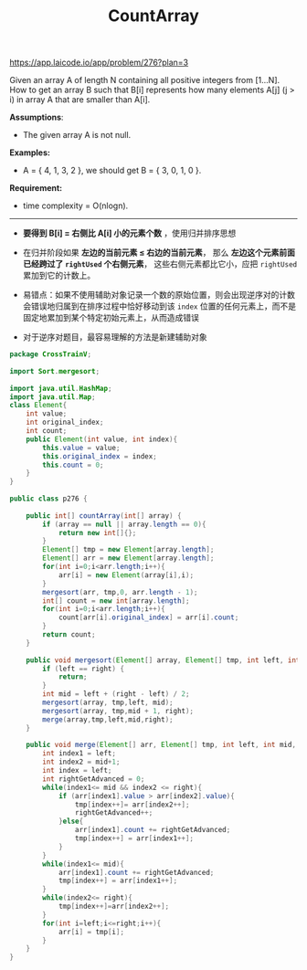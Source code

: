 ﻿---
layout: default
title: CountArray
narrow: true
---
https://app.laicode.io/app/problem/276?plan=3

Given an array A of length N containing all positive integers from [1...N]. How to get an array B such that B[i] represents how many elements A[j] (j > i) in array A that are smaller than A[i].

**Assumptions**:

- The given array A is not null.

**Examples:**

- A = { 4, 1, 3, 2 }, we should get B = { 3, 0, 1, 0 }.

**Requirement:**

- time complexity = O(nlogn).
***
- **要得到 B[i] = 右侧比 A[i] 小的元素个数**  ，使用归并排序思想
- 在归并阶段如果 **左边的当前元素 ≤ 右边的当前元素**，  那么 **左边这个元素前面已经跨过了 `rightUsed` 个右侧元素**，  这些右侧元素都比它小，应把 `rightUsed` 累加到它的计数上。

- 易错点：如果不使用辅助对象记录一个数的原始位置，则会出现逆序对的计数会错误地归属到在排序过程中恰好移动到该 `index` 位置的任何元素上，而不是固定地累加到某个特定初始元素上，从而造成错误
- 对于逆序对题目，最容易理解的方法是新建辅助对象

```java
package CrossTrainV;  
  
import Sort.mergesort;  
  
import java.util.HashMap;  
import java.util.Map;  
class Element{  
    int value;  
    int original_index;  
    int count;  
    public Element(int value, int index){  
        this.value = value;  
        this.original_index = index;  
        this.count = 0;  
    }  
}  
  
public class p276 {  
  
    public int[] countArray(int[] array) {  
        if (array == null || array.length == 0){  
            return new int[]{};  
        }  
        Element[] tmp = new Element[array.length];  
        Element[] arr = new Element[array.length];  
        for(int i=0;i<arr.length;i++){  
            arr[i] = new Element(array[i],i);  
        }  
        mergesort(arr, tmp,0, arr.length - 1);  
        int[] count = new int[array.length];  
        for(int i=0;i<arr.length;i++){  
            count[arr[i].original_index] = arr[i].count;  
        }  
        return count;  
    }  
  
    public void mergesort(Element[] array, Element[] tmp, int left, int right) {  
        if (left == right) {  
            return;  
        }  
        int mid = left + (right - left) / 2;  
        mergesort(array, tmp,left, mid);  
        mergesort(array, tmp,mid + 1, right);  
        merge(array,tmp,left,mid,right);  
    }  
  
    public void merge(Element[] arr, Element[] tmp, int left, int mid, int right) {  
        int index1 = left;  
        int index2 = mid+1;  
        int index = left;  
        int rightGetAdvanced = 0;  
        while(index1<= mid && index2 <= right){  
            if (arr[index1].value > arr[index2].value){  
                tmp[index++]= arr[index2++];  
                rightGetAdvanced++;  
            }else{  
                arr[index1].count += rightGetAdvanced;  
                tmp[index++] = arr[index1++];  
            }  
        }  
        while(index1<= mid){  
            arr[index1].count += rightGetAdvanced;  
            tmp[index++] = arr[index1++];  
        }  
        while(index2<= right){  
            tmp[index++]=arr[index2++];  
        }  
        for(int i=left;i<=right;i++){  
            arr[i] = tmp[i];  
        }  
    }  
}
```